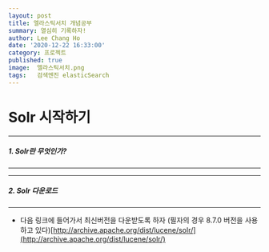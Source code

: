 ```yaml
---
layout: post
title: 엘라스틱서치 개념공부
summary: 열심히 기록하자!
author: Lee Chang Ho
date: '2020-12-22 16:33:00'
category: 프로젝트
published: true
image:  엘라스틱서치.png
tags:   검색엔진 elasticSearch
---
```

# Solr 시작하기  

---
##### 1. Solr란 무엇인가?  
---


---
#####  2. Solr 다운로드
---
+ 다음 링크에 들어가서 최신버전을 다운받도록 하자 (필자의 경우  8.7.0 버전을 사용하고 있다)[http://archive.apache.org/dist/lucene/solr/](http://archive.apache.org/dist/lucene/solr/)   
<!--stackedit_data:
eyJoaXN0b3J5IjpbLTg2ODMxNzg0MF19
-->
